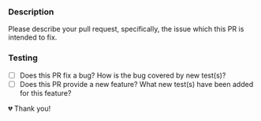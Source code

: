### Description
Please describe your pull request, specifically, the issue which this PR is intended to fix.

### Testing
- [ ] Does this PR fix a bug? How is the bug covered by new test(s)? 
- [ ] Does this PR provide a new feature? What new test(s) have been added for this feature?

💔 Thank you!